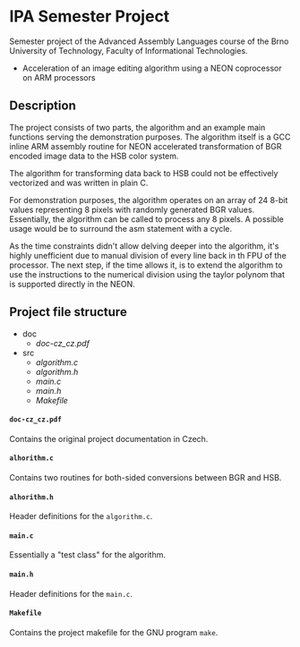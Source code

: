 # IPA Semester Project

Semester project of the Advanced Assembly Languages course of the Brno University of Technology, Faculty of Informational Technologies.

- Acceleration of an image editing algorithm using a NEON coprocessor on ARM processors

## Description

The project consists of two parts, the algorithm and an example main functions serving the demonstration purposes. The algorithm itself is a GCC inline ARM assembly routine for NEON accelerated transformation of BGR encoded image data to the HSB color system.

The algorithm for transforming data back to HSB could not be effectively vectorized and was written in plain C.

For demonstration purposes, the algorithm operates on an array of 24 8-bit values representing 8 pixels with randomly generated BGR values. Essentially, the algorithm can be called to process any 8 pixels. A possible usage would be to surround the asm statement with a cycle.

As the time constraints didn't allow delving deeper into the algorithm, it's highly unefficient due to manual division of every line back in th FPU of the processor. The next step, if the time allows it, is to extend the algorithm to use the instructions to the numerical division using the taylor polynom that is supported directly in the NEON.

## Project file structure

* doc
    * _doc-cz\_cz.pdf_
* src
    * _algorithm.c_
    * _algorithm.h_
    * _main.c_
    * _main.h_
    * _Makefile_

#### `doc-cz_cz.pdf`

Contains the original project documentation in Czech.

#### `alhorithm.c`

Contains two routines for both-sided conversions between BGR and HSB.

#### `alhorithm.h`

Header definitions for the `algorithm.c`.

#### `main.c`

Essentially a "test class" for the algorithm.

#### `main.h`

Header definitions for the `main.c`.

#### `Makefile`

Contains the project makefile for the GNU program `make`.